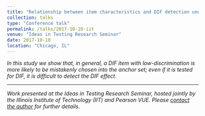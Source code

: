```yaml
---
title: "Relationship between item characteristics and DIF detection under the MIMIC model"
collection: talks
type: "Conference talk"
permalink: /talks/2017-10-10-iit
venue: "Ideas in Testing Research Seminar"
date: 2017-10-10
location: "Chicago, IL"
---
```


_In this study we show that, in general, a DIF item with low-discrimination is more likely to be mistakenly chosen into the anchor set; even if it is tested for DIF, it is difficult to detect the DIF effect._

---------------------
_Work presented at the Ideas in Testing Research Seminar, hosted jointly by the Illinois Institute of Technology (IIT) and Pearson VUE. Please [contact the author](https://lambslab.nd.edu/current-members/daniella-reboucas/) for further details_.
